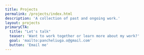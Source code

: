 ```yaml
---
title: Projects
permalink: /projects/index.html
description: 'A collection of past and ongoing work.'
layout: projects
primaryCTA:
  title: "Let's talk"
  teaser: 'Want to work together or learn more about my work?'
  goal: 'mailto:pancheliuga.o@gmail.com'
  button: 'Email me'
---
```

